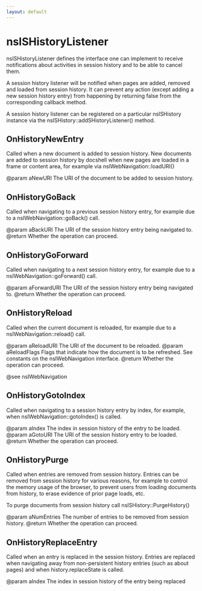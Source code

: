 ```yaml
---
layout: default
---
```


# nsISHistoryListener #

nsISHistoryListener defines the interface one can implement to receive
notifications about activities in session history and to be able to
cancel them.

A session history listener will be notified when pages are added, removed
and loaded from session history. It can prevent any action (except adding
a new session history entry) from happening by returning false from the
corresponding callback method.

A session history listener can be registered on a particular nsISHistory
instance via the nsISHistory::addSHistoryListener() method.


## OnHistoryNewEntry ##

Called when a new document is added to session history. New documents are
added to session history by docshell when new pages are loaded in a frame
or content area, for example via nsIWebNavigation::loadURI()

@param aNewURI     The URI of the document to be added to session history.


## OnHistoryGoBack ##

Called when navigating to a previous session history entry, for example
due to a nsIWebNavigation::goBack() call.

@param aBackURI    The URI of the session history entry being navigated to.
@return            Whether the operation can proceed.


## OnHistoryGoForward ##

Called when navigating to a next session history entry, for example
due to a nsIWebNavigation::goForward() call.

@param aForwardURI   The URI of the session history entry being navigated to.
@return              Whether the operation can proceed.


## OnHistoryReload ##
 
Called when the current document is reloaded, for example due to a
nsIWebNavigation::reload() call.

@param aReloadURI    The URI of the document to be reloaded.
@param aReloadFlags  Flags that indicate how the document is to be 
                     refreshed. See constants on the nsIWebNavigation
                     interface.
@return              Whether the operation can proceed.

@see  nsIWebNavigation


## OnHistoryGotoIndex ##

Called when navigating to a session history entry by index, for example,
when nsIWebNavigation::gotoIndex() is called.

@param aIndex        The index in session history of the entry to be loaded.
@param aGotoURI      The URI of the session history entry to be loaded.
@return              Whether the operation can proceed.


## OnHistoryPurge ##

Called when entries are removed from session history. Entries can be
removed from session history for various reasons, for example to control
the memory usage of the browser, to prevent users from loading documents
from history, to erase evidence of prior page loads, etc.

To purge documents from session history call nsISHistory::PurgeHistory()

@param aNumEntries   The number of entries to be removed from session history.
@return              Whether the operation can proceed.


## OnHistoryReplaceEntry ##

Called when an entry is replaced in the session history. Entries are
replaced when navigating away from non-persistent history entries (such as
about pages) and when history.replaceState is called.

@param aIndex        The index in session history of the entry being
                      replaced

